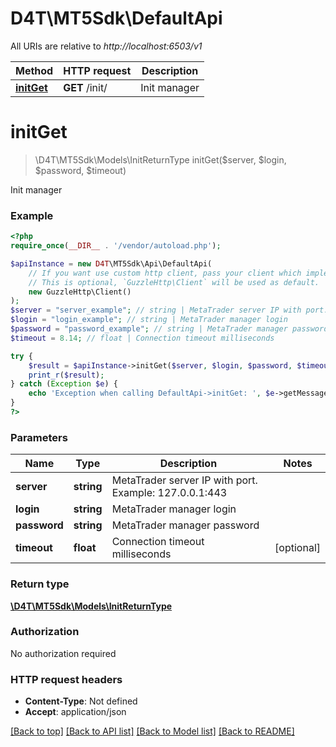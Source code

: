 # D4T\MT5Sdk\DefaultApi

All URIs are relative to *http://localhost:6503/v1*

Method | HTTP request | Description
------------- | ------------- | -------------
[**initGet**](DefaultApi.md#initGet) | **GET** /init/ | Init manager


# **initGet**
> \D4T\MT5Sdk\Models\InitReturnType initGet($server, $login, $password, $timeout)

Init manager



### Example
```php
<?php
require_once(__DIR__ . '/vendor/autoload.php');

$apiInstance = new D4T\MT5Sdk\Api\DefaultApi(
    // If you want use custom http client, pass your client which implements `GuzzleHttp\ClientInterface`.
    // This is optional, `GuzzleHttp\Client` will be used as default.
    new GuzzleHttp\Client()
);
$server = "server_example"; // string | MetaTrader server IP with port. Example: 127.0.0.1:443
$login = "login_example"; // string | MetaTrader manager login
$password = "password_example"; // string | MetaTrader manager password
$timeout = 8.14; // float | Connection timeout milliseconds

try {
    $result = $apiInstance->initGet($server, $login, $password, $timeout);
    print_r($result);
} catch (Exception $e) {
    echo 'Exception when calling DefaultApi->initGet: ', $e->getMessage(), PHP_EOL;
}
?>
```

### Parameters

Name | Type | Description  | Notes
------------- | ------------- | ------------- | -------------
 **server** | **string**| MetaTrader server IP with port. Example: 127.0.0.1:443 |
 **login** | **string**| MetaTrader manager login |
 **password** | **string**| MetaTrader manager password |
 **timeout** | **float**| Connection timeout milliseconds | [optional]

### Return type

[**\D4T\MT5Sdk\Models\InitReturnType**](../Model/InitReturnType.md)

### Authorization

No authorization required

### HTTP request headers

 - **Content-Type**: Not defined
 - **Accept**: application/json

[[Back to top]](#) [[Back to API list]](../../README.md#documentation-for-api-endpoints) [[Back to Model list]](../../README.md#documentation-for-models) [[Back to README]](../../README.md)

